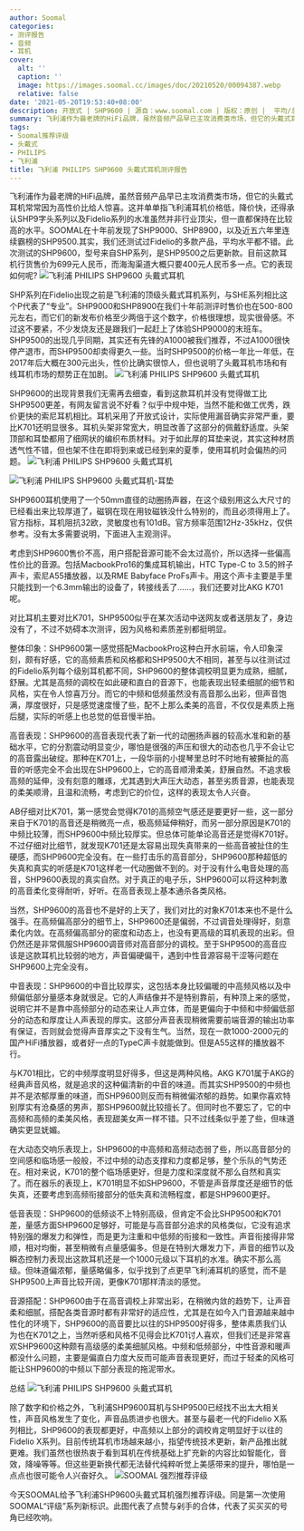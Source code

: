 ```yaml
---
author: Soomal
categories:
- 测评报告
- 音频
- 耳机
cover:
  alt: ''
  caption: ''
  image: https://images.soomal.cc/images/doc/20210520/00094387.webp
  relative: false
date: '2021-05-20T19:53:40+08:00'
description: 开放式 | SHP9600 | 源自：www.soomal.com | 版权：原创 |  平均/总评分：09.49/579
summary: 飞利浦作为最老牌的HiFi品牌，虽然音频产品早已主攻消费类市场，但它的头戴式耳机常常因为高性价比给人惊喜。这并单单指飞利浦耳机价格低，降价快，素质其实一直在线。此次测试的SHP9600，型号来自SHP系列，但与SHP9500有多大关系就不好说了……
tags:
- Soomal推荐评级
- 头戴式
- PHILIPS
- 飞利浦
title: 飞利浦 PHILIPS SHP9600 头戴式耳机测评报告
---
```


飞利浦作为最老牌的HiFi品牌，虽然音频产品早已主攻消费类市场，但它的头戴式耳机常常因为高性价比给人惊喜。这并单单指飞利浦耳机价格低，降价快，还得承认SHP9字头系列以及Fidelio系列的水准虽然并非行业顶尖，但一直都保持在比较高的水平。SOOMAL在十年前发现了SHP9000、SHP8900，以及近五六年里连续霸榜的SHP9500.其实，我们还测试过Fidelio的多款产品，平均水平都不错。此次测试的SHP9600，型号来自SHP系列，是SHP9500之后更新款。目前这款耳机行货售价为699元人民币，而海淘渠道大概只要400元人民币多一点。它的表现如何呢?
![飞利浦 PHILIPS SHP9600 头戴式耳机](https://images.soomal.cc/images/doc/20210511/00094175.webp)




SHP系列在Fidelio出现之前是飞利浦的顶级头戴式耳机系列，与SHE系列相比这个P代表了“专业”。SHP9000和SHP8900在我们十年前测评时售价也在500-800元左右，而它们的新发布价格至少两倍于这个数字，价格很理想，现实很骨感。不过这不要紧，不少发烧友还是跟我们一起赶上了体验SHP9000的末班车。SHP9500的出现几乎同期，其实还有先锋的A1000被我们推荐，不过A1000很快停产退市，而SHP9500却卖得更久一些。当时SHP9500的价格一年比一年低，在2017年后大概在300元出头，性价比确实很惊人，但也说明了头戴耳机市场和有线耳机市场的颓势正在加剧。
![飞利浦 PHILIPS SHP9600 头戴式耳机](https://images.soomal.cc/images/doc/20210511/00094178.webp)




SHP9600的出现背景我们无需再去细查，看到这款耳机并没有觉得做工比SHP9500更差，有网友留言说不好看？似乎中规中矩，当然不能和做工优秀，跌价更快的索尼耳机相比。耳机采用了开放式设计，实际使用漏音确实非常严重，要比K701还明显很多。耳机头架非常宽大，明显改善了这部分的佩戴舒适度。头架顶部和耳垫都用了细网状的编织布质材料。对于如此厚的耳垫来说，其实这种材质透气性不错，但也架不住在即将到来或已经到来的夏季，使用耳机时会偏热的问题。
![飞利浦 PHILIPS SHP9600 头戴式耳机](https://images.soomal.cc/images/doc/20210511/00094179_01.webp)




![飞利浦 PHILIPS SHP9600 头戴式耳机-耳垫](https://images.soomal.cc/images/doc/20210511/00094182_01.webp)




SHP9600耳机使用了一个50mm直径的动圈扬声器，在这个级别用这么大尺寸的已经看出来比较厚道了，磁钢在现在用钕磁铁没什么特别的，而且必须得用上了。官方指标，耳机阻抗32欧，灵敏度也有101dB。官方频率范围12Hz-35kHz，仅供参考。没有太多需要说明，下面进入主观测评。

考虑到SHP9600售价不高，用户搭配音源可能不会太过高价，所以选择一些偏高性价比的音源。包括MacbookPro16的集成耳机输出，HTC Type-C to 3.5的辫子声卡，索尼A55播放器，以及RME Babyface ProFs声卡。用这个声卡主要是手里只能找到一个6.3mm输出的设备了，转接线丢了……，我们还要对比AKG K701呢。

对比耳机主要对比K701，SHP9500似乎在某次活动中送网友或者送朋友了，身边没有了，不过不妨碍本次测评，因为风格和素质差别都挺明显。

整体印象：SHP9600第一感觉搭配MacbookPro这种白开水前端，令人印象深刻，颇有好感，它的高频素质和风格都和SHP9500大不相同，甚至与以往测试过的Fidelio系列每个级别耳机都不同，SHP9600的整体调校明显更为成熟，细腻，舒展。尤其是高频的调校在如此硬和直白的音源下，也能表现出轻柔细腻的细节和风格，实在令人惊喜万分。而它的中频和低频虽然没有高音那么出彩，但声音饱满，厚度很好，只是感觉速度慢了些，配不上那么柔美的高音，不仅仅是素质上拖后腿，实际的听感上也总觉的低音慢半拍。

高音表现：SHP9600的高音表现代表了新一代的动圈扬声器的较高水准和新的基础水平，它的分割震动明显变少，哪怕是很强的声压和很大的动态也几乎不会让它的高音露出破绽。那种在K701上，一段华丽的小提琴里总时不时地有被撕扯的高音的听感完全不会出现在SHP9600上，它的高音顺滑柔美，舒展自然。不追求极高频的延伸，没有刻意的雕琢，尤其遇到大声压大动态，甚至劣质音源，也能表现的柔美顺滑，且温和流畅，考虑到它的价位，这样的表现太令人兴奋。

AB仔细对比K701，第一感觉会觉得K701的高频空气感还是要更好一些，这一部分来自于K701的高音还是稍微亮一点，极高频延伸稍好，而另一部分原因是K701的中频比较薄，而SHP9600中频比较厚实。但总体可能单论高音还是觉得K701好。不过仔细对比细节，就发现K701还是太容易出现失真带来的一些高音被扯住的生硬感，而SHP9600完全没有。在一些打击乐的高音部分，SHP9600那种超低的失真和真实的听感是K701这样老一代动圈做不到的。对于没有什么电音处理的高音，SHP9600表现的真实自然。对于真正的电子乐，SHP9600可以将这种刺激的高音柔化变得耐听，好听。在高音表现上基本通杀各类风格。

当然，SHP9600的高音也不是好的上天了，我们对比的对象K701本来也不是什么强手。在高频偏高部分的细节上，SHP9600还是偏弱，不过调音处理得好，刻意柔化内敛。在高频偏高部分的密度和动态上，也没有更高级的耳机表现的出彩。但仍然还是非常佩服SHP9600调音师对高音部分的调校。至于SHP9500的高音应该是这款耳机比较弱的地方，声音偏硬偏干，遇到中性音源容易干涩等问题在SHP9600上完全没有。

中音表现：SHP9600的中音比较厚实，这包括本身比较偏暖的中高频风格以及中频偏低部分量感本身就很足。它的人声结像并不是特别靠前，有种顶上来的感觉，说明它并不是靠中高频部分的动态来让人声立体，而是更偏向于中频和中频偏低部分的动态和厚度让人声表现的厚实。这部分声音表现稍微需要前端音源的输出功率有保证，否则就会觉得声音厚实之下没有生气。当然，现在一款1000-2000元的国产HiFi播放器，或者好一点的TypeC声卡就能做到。但是A55这样的播放器不行。

与K701相比，它的中频厚度明显好得多，但这是两种风格。AKG K701属于AKG的经典声音风格，就是追求的这种偏清新的中音的味道。而其实SHP9500的中频也并不是浓郁厚重的味道，而SHP9600则反而有稍微偏浓郁的趋势。如果你喜欢特别厚实有沧桑感的男声，那SHP9600就比较擅长了。但同时也不要忘了，它的中高频和高频的柔美风格，表现甜美女声一样不错。只不过线条似乎差了些，但味道确实更显妩媚。

在大动态交响乐表现上，SHP9600的中高频和高频动态弱了些，所以高音部分的空间感和临场感一般般，不过中频的动态支撑和力度都足够，整个乐队的气势还在。相对来说，K701的整个临场感更好，但是力度和深度就不那么自然和真实了。而在器乐的表现上，K701明显不如SHP9600，不管是声音厚度还是细节的低失真，还要考虑到高频衔接部分的低失真和流畅程度，都是SHP9600更好。

低音表现：SHP9600的低频谈不上特别高级，但肯定不会比SHP9500和K701差，量感方面SHP9600足够好，可能是与高音部分追求的风格类似，它没有追求特别强的爆发力和弹性，而是更为注重和中低频的衔接和一致性。声音衔接得非常顺，相对均衡，甚至稍微有点量感偏多。但是在特别大爆发力下，声音的细节以及瞬态控制力表现出这款耳机还是一个1000元级以下耳机的水准。确实不那么高级。但味道偏浓郁，量感略偏多，似乎找到了点更早飞利浦耳机的感觉，而不是SHP9500上声音比较开阔，更像K701那样清淡的感觉。

音源搭配：SHP9600由于在高音调校上非常出彩，在稍微内敛的趋势下，让声音柔和细腻，搭配各类音源时都有非常好的适应性，尤其是在如今入门音源越来越中性化的环境下，SHP9600的高音要比以往的SHP9500好得多，整体素质我们认为也在K701之上，当然听感和风格不见得会比K701讨人喜欢，但我们还是非常喜欢SHP9600这种颇有高级感的柔美细腻风格。中频和低频部分，中性音源和暖声都没什么问题，主要是偏直白力度大反而可能声音表现更好，而过于轻柔的风格可能让SHP9600的中频以下部分表现的拖泥带水。

总结
![飞利浦 PHILIPS SHP9600 头戴式耳机](https://images.soomal.cc/images/doc/20210511/00094173.webp)




除了数字和价格之外，飞利浦SHP9600耳机与SHP9500已经找不出太大相关性，声音风格发生了变化，声音品质进步也很大。甚至与最老一代的Fidelio X系列相比，SHP9600的表现都更好，中高频以上部分的调校肯定明显好于以往的Fidelio X系列。目前传统耳机市场越来越小，指望传统技术更新，新产品推出就更难。我们虽然也很热衷于看到耳机在传统基础上扩充新的内容比如智能化，音效，降噪等等。但这些更新换代都无法替代纯粹听觉上美感带来的提升，哪怕是一点点也很可能令人兴奋好久。
![SOOMAL 强烈推荐评级](https://images.soomal.cc/images/doc/20210514/00094239.webp)




今天SOOMAL给予飞利浦SHP9600头戴式耳机强烈推荐评级。同是第一次使用SOOMAL“评级”系列新标识。此图代表了点赞与剁手的合体，代表了买买买的号角已经吹响。
